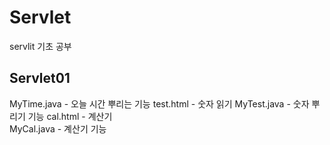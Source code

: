 # Servlet
servlit 기초 공부  
  
## Servlet01  
  MyTime.java -  오늘 시간 뿌리는 기능
  test.html -   숫자 읽기
  MyTest.java -  숫자 뿌리기 기능
  cal.html - 계산기  
  MyCal.java - 계산기 기능  
